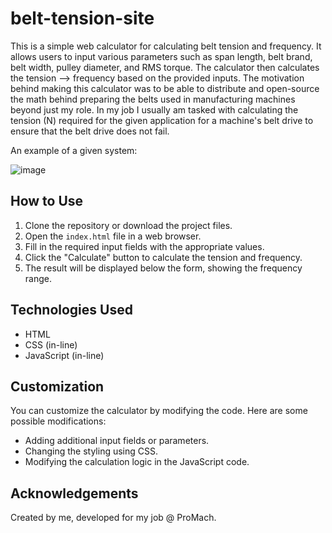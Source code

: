 # belt-tension-site

This is a simple web calculator for calculating belt tension and frequency. It allows users to input various parameters such as span length, belt brand, belt width, pulley diameter, and RMS torque. The calculator then calculates the tension --> frequency based on the provided inputs.
The motivation behind making this calculator was to be able to distribute and open-source the math behind preparing the belts used in manufacturing machines beyond just my role. In my job I usually am tasked with calculating the tension (N) required for the given application for a machine's belt drive to ensure that the belt drive does not fail.

An example of a given system:

![image](https://github.com/sergiicodes/belt-tension-site/assets/79073281/729f2727-1244-4a67-b25a-5ed291337eaf)

## How to Use

1. Clone the repository or download the project files.
2. Open the `index.html` file in a web browser.
3. Fill in the required input fields with the appropriate values.
4. Click the "Calculate" button to calculate the tension and frequency.
5. The result will be displayed below the form, showing the frequency range.

## Technologies Used

- HTML
- CSS (in-line)
- JavaScript (in-line)

## Customization

You can customize the calculator by modifying the code. Here are some possible modifications:

- Adding additional input fields or parameters.
- Changing the styling using CSS.
- Modifying the calculation logic in the JavaScript code.

## Acknowledgements

Created by me, developed for my job @ ProMach.
